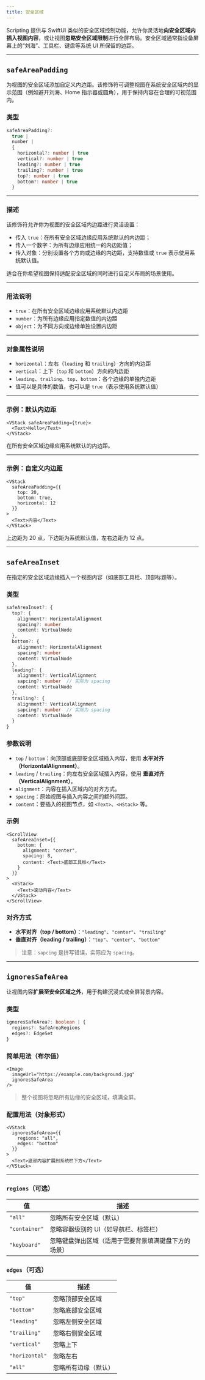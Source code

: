 ```yaml
---
title: 安全区域
---
```

Scripting 提供与 SwiftUI 类似的安全区域控制功能，允许你灵活地**向安全区域内插入视图内容**，或让视图**忽略安全区域限制**进行全屏布局。安全区域通常指设备屏幕上的“刘海”、工具栏、键盘等系统 UI 所保留的边距。

---

## `safeAreaPadding`

为视图的安全区域添加自定义内边距。该修饰符可调整视图在系统安全区域内的显示范围（例如避开刘海、Home 指示器或圆角），用于保持内容在合理的可视范围内。

### 类型

```ts
safeAreaPadding?: 
  true | 
  number | 
  {
    horizontal?: number | true
    vertical?: number | true
    leading?: number | true
    trailing?: number | true
    top?: number | true
    bottom?: number | true
  }
```

---

### 描述

该修饰符允许你为视图的安全区域内边距进行灵活设置：

* 传入 `true`：在所有安全区域边缘应用系统默认的内边距；
* 传入一个数字：为所有边缘应用统一的内边距值；
* 传入对象：分别设置各个方向或边缘的内边距，支持数值或 `true` 表示使用系统默认值。

适合在你希望视图保持适配安全区域的同时进行自定义布局的场景使用。

---

### 用法说明

* `true`：在所有安全区域边缘应用系统默认内边距
* `number`：为所有边缘应用指定数值的内边距
* `object`：为不同方向或边缘单独设置内边距

---

### 对象属性说明

* `horizontal`：左右（`leading` 和 `trailing`）方向的内边距
* `vertical`：上下（`top` 和 `bottom`）方向的内边距
* `leading`、`trailing`、`top`、`bottom`：各个边缘的单独内边距
* 值可以是具体的数值，也可以是 `true`（表示使用系统默认值）

---

### 示例：默认内边距

```tsx
<VStack safeAreaPadding={true}>
  <Text>Hello</Text>
</VStack>
```

在所有安全区域边缘应用系统默认的内边距。

---

### 示例：自定义内边距

```tsx
<VStack
  safeAreaPadding={{
    top: 20,
    bottom: true,
    horizontal: 12
  }}
>
  <Text>内容</Text>
</VStack>
```

上边距为 20 点，下边距为系统默认值，左右边距为 12 点。

---

## `safeAreaInset`

在指定的安全区域边缘插入一个视图内容（如底部工具栏、顶部标题等）。

### 类型

```ts
safeAreaInset?: {
  top?: {
    alignment?: HorizontalAlignment
    spacing?: number
    content: VirtualNode
  },
  bottom?: {
    alignment?: HorizontalAlignment
    spacing?: number
    content: VirtualNode
  },
  leading?: {
    alignment?: VerticalAlignment
    sapcing?: number  // 实际为 spacing
    content: VirtualNode
  },
  trailing?: {
    alignment?: VerticalAlignment
    sapcing?: number  // 实际为 spacing
    content: VirtualNode
  }
}
```

### 参数说明

* `top` / `bottom`：向顶部或底部安全区域插入内容，使用 **水平对齐（HorizontalAlignment）**。
* `leading` / `trailing`：向左右安全区域插入内容，使用 **垂直对齐（VerticalAlignment）**。
* `alignment`：内容在插入区域内的对齐方式。
* `spacing`：原始视图与插入内容之间的额外间距。
* `content`：要插入的视图节点，如 `<Text>`、`<HStack>` 等。

### 示例

```tsx
<ScrollView
  safeAreaInset={{
    bottom: {
      alignment: "center",
      spacing: 8,
      content: <Text>底部工具栏</Text>
    }
  }}
>
  <VStack>
    <Text>滚动内容</Text>
  </VStack>
</ScrollView>
```

### 对齐方式

* **水平对齐（top / bottom）**：`"leading"`、`"center"`、`"trailing"`
* **垂直对齐（leading / trailing）**：`"top"`、`"center"`、`"bottom"`

> 注意：`sapcing` 是拼写错误，实际应为 `spacing`。

---

## `ignoresSafeArea`

让视图内容**扩展至安全区域之外**，用于构建沉浸式或全屏背景内容。

### 类型

```ts
ignoresSafeArea?: boolean | {
  regions?: SafeAreaRegions
  edges?: EdgeSet
}
```

### 简单用法（布尔值）

```tsx
<Image
  imageUrl="https://example.com/background.jpg"
  ignoresSafeArea
/>
```

> 整个视图将忽略所有边缘的安全区域，填满全屏。

### 配置用法（对象形式）

```tsx
<VStack
  ignoresSafeArea={{
    regions: "all",
    edges: "bottom"
  }}
>
  <Text>底部内容扩展到系统栏下方</Text>
</VStack>
```

---

### `regions`（可选）

| 值             | 描述                         |
| ------------- | -------------------------- |
| `"all"`       | 忽略所有安全区域（默认）               |
| `"container"` | 忽略容器级别的 UI（如导航栏、标签栏）       |
| `"keyboard"`  | 忽略键盘弹出区域（适用于需要背景填满键盘下方的场景） |

### `edges`（可选）

| 值              | 描述         |
| -------------- | ---------- |
| `"top"`        | 忽略顶部安全区域   |
| `"bottom"`     | 忽略底部安全区域   |
| `"leading"`    | 忽略左侧安全区域   |
| `"trailing"`   | 忽略右侧安全区域   |
| `"vertical"`   | 忽略上下       |
| `"horizontal"` | 忽略左右       |
| `"all"`        | 忽略所有边缘（默认） |
